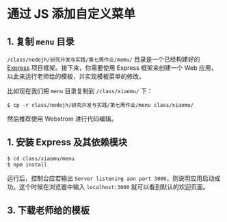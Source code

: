 # 通过 JS 添加自定义菜单

## 1. 复制 `menu` 目录

`/class/nodejh/研究开发与实践/第七周作业/memu/` 目录是一个已经构建好的 [Express](http://www.expressjs.com.cn/) 项目框架。接下来，你需要使用 Express 框架来创建一个 Web 应用，以此来运行老师给的模板，并实现模板菜单的修改。

比如现在我们把 `menu` 目录复制到 `/class/xiaomu/` 下：

```
$ cp -r class/nodejh/研究开发与实践/第七周作业/menu class/xiaomu/
```

然后推荐使用 Webstrom 进行代码编辑。

## 1. 安装 Express 及其依赖模块


```
$ cd class/xiaomu/menu
$ npm install 
```

运行后，控制台应若输出 `Server listening aon port 3000`，则说明应用启动成功。这个时候在浏览器中输入 `localhost:3000` 就可以看到默认的欢迎页面。

## 3. 下载老师给的模板





